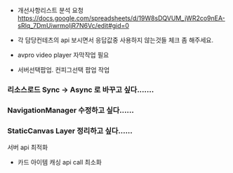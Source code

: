 

- 개선사항리스트 분석 요청
https://docs.google.com/spreadsheets/d/19W8sDQVUM_jWR2co9nEA-sRlq_7DmUiwrmoljR7N6Vc/edit#gid=0


- 각 담당컨테츠의  api 보시면서 응답값중 사용하지 않는것들 체크 좀 해주세요.

- avpro video player 자막작업 필요

- 서버선택팝업. 컨피그선택 팝업 작업





### 리소스로드 Sync -> Async 로 바꾸고 싶다.......
### NavigationManager 수정하고 싶다......

### StaticCanvas Layer 정리하고 싶다......



서버 api 최적화 
 - 카드 아이템 캐싱 api call 최소화
